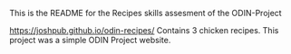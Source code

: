 This is the README for the Recipes skills assesment of the ODIN-Project

https://joshpub.github.io/odin-recipes/
Contains 3 chicken recipes. This project was a simple ODIN Project website.

